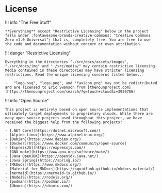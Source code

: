 # License

!!! info "The Free Stuff"

    **Everything** except "Restrictive Licensing" below in the project falls under :fontawesome-brands-creative-commons: "Creative Commons Zero v1.0 Universal"; that is, completely free. You are free to use the code and documentation without concern or even attribution.

!!! danger "Restrictive Licensing"

    Everything in the directories "./src/docs/assets/images", "./src/docs/img" and "./src/media/" may contain restrictive licensing.
    Media contained in these directories may have stricter licensing restrictions. Read the unique licensing concerns listed below...

    -   "logo.svg", "logo.png", and "favicon.png" may not be redistributed and are licensed to Eric Swanson from [thenounproject.com](https://thenounproject.com/search/?q=touch+cloud&i=3936766)

!!! info "Open Source"

    This project is entirely based on open source implementations that ultimately target deployments to proprietary clouds. While there are many open source projects used throughout this project, we have received the biggest help from the following projects:

    - [.NET Core](https://dotnet.microsoft.com/)
    - [Alpine Linux](https://www.alpinelinux.org/)
    - [Debian](https://www.debian.org/)
    - [Docker](https://www.docker.com/community/open-source)
    - [ExpressJS](https://expressjs.com/)
    - [GNU make](https://www.gnu.org/software/make/)
    - [Java OpenJDK](https://openjdk.java.net/)
    - [Java Spring](https://spring.io/)
    - [MkDocs](https://www.mkdocs.org/)
    - [Material for MkDocs](https://squidfunk.github.io/mkdocs-material/)
    - [mermaid](https://mermaid-js.github.io/)
    - [NodeJS](https://nodejs.org/)
    - [podman](https://podman.io/)
    - [Ubuntu](https://ubuntu.com/)
